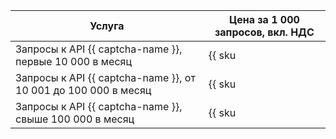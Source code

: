 | Услуга | Цена за 1 000 запросов, вкл. НДС |
| --- | --- |
| Запросы к API {{ captcha-name }}, первые 10 000 в месяц | {{ sku|KZT|smart_captcha.check.requests.v1|string }} |
| Запросы к API {{ captcha-name }}, от 10 001 до 100 000 в месяц | {{ sku|KZT|smart_captcha.check.requests.v1|pricingRate.10|string }} |
| Запросы к API {{ captcha-name }}, свыше 100 000 в месяц | {{ sku|KZT|smart_captcha.check.requests.v1|pricingRate.100|string }} |